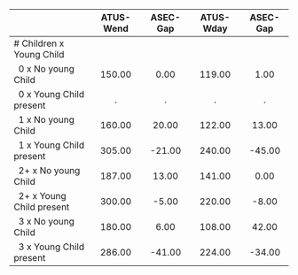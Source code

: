 
|                      |    ATUS-Wend |     ASEC-Gap |    ATUS-Wday |     ASEC-Gap |
| -------------------- | :----------: | :----------: | :----------: | :----------: |
| # Children x Young Child |              |              |              |              |
| &nbsp;&nbsp;0 x No young Child |       150.00 |         0.00 |       119.00 |         1.00 |
| &nbsp;&nbsp;0 x Young Child present |            . |            . |            . |            . |
| &nbsp;&nbsp;1 x No young Child |       160.00 |        20.00 |       122.00 |        13.00 |
| &nbsp;&nbsp;1 x Young Child present |       305.00 |       -21.00 |       240.00 |       -45.00 |
| &nbsp;&nbsp;2+ x No young Child |       187.00 |        13.00 |       141.00 |         0.00 |
| &nbsp;&nbsp;2+ x Young Child present |       300.00 |        -5.00 |       220.00 |        -8.00 |
| &nbsp;&nbsp;3 x No young Child |       180.00 |         6.00 |       108.00 |        42.00 |
| &nbsp;&nbsp;3 x Young Child present |       286.00 |       -41.00 |       224.00 |       -34.00 |


